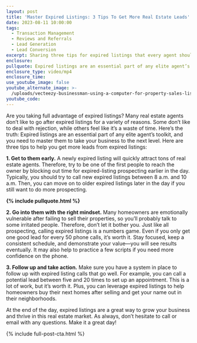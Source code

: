 ```yaml
---
layout: post
title: 'Master Expired Listings: 3 Tips To Get More Real Estate Leads'
date: 2023-08-11 10:00:00
tags:
  - Transaction Management
  - Reviews and Referrals
  - Lead Generation
  - Lead Conversion
excerpt: Sharing three tips for expired listings that every agent should know.
enclosure:
pullquote: Expired listings are an essential part of any elite agent’s toolkit.
enclosure_type: video/mp4
enclosure_time:
use_youtube_image: false
youtube_alternate_image: >-
  /uploads/vecteezy-businessman-using-a-computer-for-property-sales-listings-7252582-453.jpg
youtube_code:
---
```

Are you taking full advantage of expired listings? Many real estate agents don’t like to go after expired listings for a variety of reasons. Some don’t like to deal with rejection, while others feel like it’s a waste of time. Here’s the truth: Expired listings are an essential part of any elite agent’s toolkit, and you need to master them to take your business to the next level. Here are three tips to help you get more leads from expired listings:

**1\. Get to them early.** A newly expired listing will quickly attract tons of real estate agents. Therefore, try to be one of the first people to reach the owner by blocking out time for expired-listing prospecting earlier in the day. Typically, you should try to call new expired listings between 8 a.m. and 10 a.m. Then, you can move on to older expired listings later in the day if you still want to do more prospecting.&nbsp;

**{% include pullquote.html %}**

**2\. Go into them with the right mindset.** Many homeowners are emotionally vulnerable after failing to sell their properties, so you’ll probably talk to some irritated people. Therefore, don’t let it bother you. Just like all prospecting, calling expired listings is a numbers game. Even if you only get one good lead for every 50 phone calls, it’s worth it. Stay focused, keep a consistent schedule, and demonstrate your value—you will see results eventually. It may also help to practice a few scripts if you need more confidence on the phone.&nbsp;

**3\. Follow up and take action.** Make sure you have a system in place to follow up with expired listing calls that go well. For example, you can call a potential lead between five and 20 times to set up an appointment. This is a lot of work, but it’s worth it. Plus, you can leverage expired listings to help homeowners buy their next homes after selling and get your name out in their neighborhoods.&nbsp;

At the end of the day, expired listings are a great way to grow your business and thrive in this real estate market. As always, don’t hesitate to call or email with any questions. Make it a great day!

{% include full-post-cta.html %}